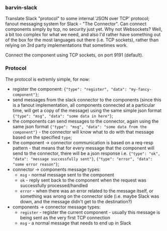 ### barvin-slack

Translate Slack "protocol" to some internal 'JSON over TCP' protocol; fanout messaging system for Slack - "The Connector".
Can connect components simply by tcp, no security just yet.
Why not Websockets? Well, a bit too complex for what we need, and also I'd rather have something out of the box for the most languages out there (i.e. TCP sockets), rather than relying on 3rd party implementations that sometimes work.

Connect the component using TCP sockets, on port 9191 (default).

### Protocol

The protocol is extremly simple, for now:

- register the component: `{"type": "register", "data": "my-fancy-component"}`;
- send messages from the slack connector to the components (since this is a fanout implementation, all components connected at a particular time, will get a copy of the message) using the same simple json format `{"type": "msg", "data": "some data in here"}`;
- the components can send messages to the connector, again using the same json format `{"type": "msg", "data": "some data from the component"}` - the connector will know what to do with that message based on the specified `type`;
- the component -> connector communication is based on a req-resp pattern - that means that for every message that the component will send to the connector, there will be a json response i.e. `{"type": "ok", "data": "message successfully sent"}`, `{"type": "error", "data": "some error reason"}`;
- connector -> components message types:
  - `msg` - normal message sent to the component
  - `ok` - reply sent back to the component when the request was successfully processed/handled
  - `error` - when there was an error related to the message itself, or something was wrong on the connector side (i.e. maybe Slack was down, and the message didn't get to the destination?)
- components -> connector message types:
  - `register` - register the current component - usually this message is being sent as the very first TCP connection
  - `msg` - a normal message that needs to end up in Slack
